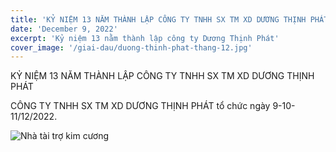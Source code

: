 ```yaml
---
title: 'KỶ NIỆM 13 NĂM THÀNH LẬP CÔNG TY TNHH SX TM XD DƯƠNG THỊNH PHÁT'
date: 'December 9, 2022'
excerpt: 'Kỷ niệm 13 nằm thành lập công ty Dương Thịnh Phát'
cover_image: '/giai-dau/duong-thinh-phat-thang-12.jpg'
---
```


KỶ NIỆM 13 NĂM THÀNH LẬP CÔNG TY TNHH SX TM XD DƯƠNG THỊNH PHÁT

CÔNG TY TNHH SX TM XD DƯƠNG THỊNH PHÁT tổ chức ngày 9-10-11/12/2022.

![Nhà tài trợ kim cương](/giai-dau/duong-thinh-phat-dieu-le.jpg)
